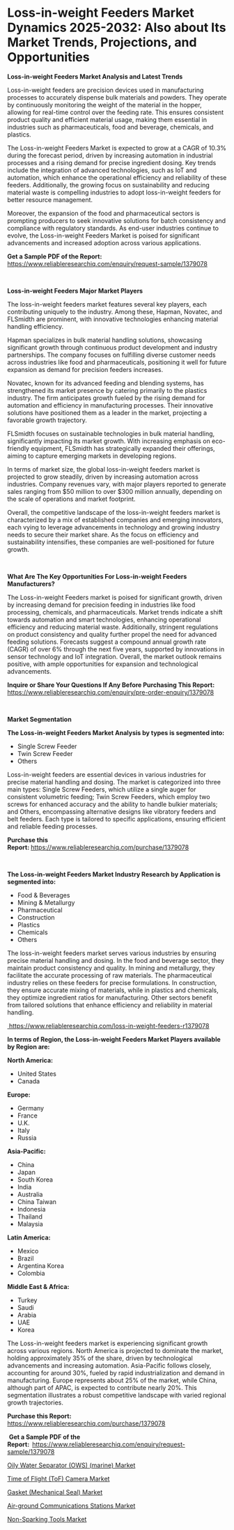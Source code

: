 <p><h1>Loss-in-weight Feeders Market Dynamics 2025-2032: Also about Its Market Trends, Projections, and Opportunities</h1></p><p><strong>Loss-in-weight Feeders Market Analysis and Latest Trends</strong></p>
<p><p>Loss-in-weight feeders are precision devices used in manufacturing processes to accurately dispense bulk materials and powders. They operate by continuously monitoring the weight of the material in the hopper, allowing for real-time control over the feeding rate. This ensures consistent product quality and efficient material usage, making them essential in industries such as pharmaceuticals, food and beverage, chemicals, and plastics.</p><p>The Loss-in-weight Feeders Market is expected to grow at a CAGR of 10.3% during the forecast period, driven by increasing automation in industrial processes and a rising demand for precise ingredient dosing. Key trends include the integration of advanced technologies, such as IoT and automation, which enhance the operational efficiency and reliability of these feeders. Additionally, the growing focus on sustainability and reducing material waste is compelling industries to adopt loss-in-weight feeders for better resource management. </p><p>Moreover, the expansion of the food and pharmaceutical sectors is prompting producers to seek innovative solutions for batch consistency and compliance with regulatory standards. As end-user industries continue to evolve, the Loss-in-weight Feeders Market is poised for significant advancements and increased adoption across various applications.</p></p>
<p><strong>Get a Sample PDF of the Report:&nbsp;</strong> <a href="https://www.reliableresearchiq.com/enquiry/request-sample/1379078?utm_campaign=1876&utm_medium=2&utm_source=Github&utm_content=ia&utm_term=24022025&utm_id=loss-in-weight-feeders">https://www.reliableresearchiq.com/enquiry/request-sample/1379078</a></p>
<p>&nbsp;</p>
<p><strong>Loss-in-weight Feeders Major Market Players</strong></p>
<p><p>The loss-in-weight feeders market features several key players, each contributing uniquely to the industry. Among these, Hapman, Novatec, and FLSmidth are prominent, with innovative technologies enhancing material handling efficiency. </p><p>Hapman specializes in bulk material handling solutions, showcasing significant growth through continuous product development and industry partnerships. The company focuses on fulfilling diverse customer needs across industries like food and pharmaceuticals, positioning it well for future expansion as demand for precision feeders increases.</p><p>Novatec, known for its advanced feeding and blending systems, has strengthened its market presence by catering primarily to the plastics industry. The firm anticipates growth fueled by the rising demand for automation and efficiency in manufacturing processes. Their innovative solutions have positioned them as a leader in the market, projecting a favorable growth trajectory.</p><p>FLSmidth focuses on sustainable technologies in bulk material handling, significantly impacting its market growth. With increasing emphasis on eco-friendly equipment, FLSmidth has strategically expanded their offerings, aiming to capture emerging markets in developing regions.</p><p>In terms of market size, the global loss-in-weight feeders market is projected to grow steadily, driven by increasing automation across industries. Company revenues vary, with major players reported to generate sales ranging from $50 million to over $300 million annually, depending on the scale of operations and market footprint.</p><p>Overall, the competitive landscape of the loss-in-weight feeders market is characterized by a mix of established companies and emerging innovators, each vying to leverage advancements in technology and growing industry needs to secure their market share. As the focus on efficiency and sustainability intensifies, these companies are well-positioned for future growth.</p></p>
<p>&nbsp;</p>
<p><strong>What Are The Key Opportunities For Loss-in-weight Feeders Manufacturers?</strong></p>
<p><p>The Loss-in-weight Feeders market is poised for significant growth, driven by increasing demand for precision feeding in industries like food processing, chemicals, and pharmaceuticals. Market trends indicate a shift towards automation and smart technologies, enhancing operational efficiency and reducing material waste. Additionally, stringent regulations on product consistency and quality further propel the need for advanced feeding solutions. Forecasts suggest a compound annual growth rate (CAGR) of over 6% through the next five years, supported by innovations in sensor technology and IoT integration. Overall, the market outlook remains positive, with ample opportunities for expansion and technological advancements.</p></p>
<p><strong>Inquire or Share Your Questions If Any Before Purchasing This Report:</strong> <a href="https://www.reliableresearchiq.com/enquiry/pre-order-enquiry/1379078?utm_campaign=1876&utm_medium=2&utm_source=Github&utm_content=ia&utm_term=24022025&utm_id=loss-in-weight-feeders">https://www.reliableresearchiq.com/enquiry/pre-order-enquiry/1379078</a></p>
<p>&nbsp;</p>
<p><strong>Market Segmentation</strong></p>
<p><strong>The Loss-in-weight Feeders Market Analysis by types is segmented into:</strong></p>
<p><ul><li>Single Screw Feeder</li><li>Twin Screw Feeder</li><li>Others</li></ul></p>
<p><p>Loss-in-weight feeders are essential devices in various industries for precise material handling and dosing. The market is categorized into three main types: Single Screw Feeders, which utilize a single auger for consistent volumetric feeding; Twin Screw Feeders, which employ two screws for enhanced accuracy and the ability to handle bulkier materials; and Others, encompassing alternative designs like vibratory feeders and belt feeders. Each type is tailored to specific applications, ensuring efficient and reliable feeding processes.</p></p>
<p><strong>Purchase this Report:&nbsp;</strong><a href="https://www.reliableresearchiq.com/purchase/1379078?utm_campaign=1876&utm_medium=2&utm_source=Github&utm_content=ia&utm_term=24022025&utm_id=loss-in-weight-feeders">https://www.reliableresearchiq.com/purchase/1379078</a></p>
<p>&nbsp;</p>
<p><strong>The Loss-in-weight Feeders Market Industry Research by Application is segmented into:</strong></p>
<p><ul><li>Food & Beverages</li><li>Mining & Metallurgy</li><li>Pharmaceutical</li><li>Construction</li><li>Plastics</li><li>Chemicals</li><li>Others</li></ul></p>
<p><p>The loss-in-weight feeders market serves various industries by ensuring precise material handling and dosing. In the food and beverage sector, they maintain product consistency and quality. In mining and metallurgy, they facilitate the accurate processing of raw materials. The pharmaceutical industry relies on these feeders for precise formulations. In construction, they ensure accurate mixing of materials, while in plastics and chemicals, they optimize ingredient ratios for manufacturing. Other sectors benefit from tailored solutions that enhance efficiency and reliability in material handling.</p></p>
<p><a href="https://www.reliableresearchiq.com/loss-in-weight-feeders-r1379078?utm_campaign=1876&utm_medium=2&utm_source=Github&utm_content=ia&utm_term=24022025&utm_id=loss-in-weight-feeders">&nbsp;https://www.reliableresearchiq.com/loss-in-weight-feeders-r1379078</a></p>
<p><strong>In terms of Region, the Loss-in-weight Feeders Market Players available by Region are:</strong></p>
<p>
    <p> <strong> North America: </strong>
        <ul>
            <li>United States</li>
            <li>Canada</li>
        </ul>
        </p> 
    <p> <strong> Europe: </strong>
        <ul>
            <li>Germany</li>
            <li>France</li>
            <li>U.K.</li>
            <li>Italy</li>
            <li>Russia</li>
        </ul>
        </p> 
    <p> <strong> Asia-Pacific: </strong>
        <ul>
            <li>China</li>
            <li>Japan</li>
            <li>South Korea</li>
            <li>India</li>
            <li>Australia</li>
            <li>China Taiwan</li>
            <li>Indonesia</li>
            <li>Thailand</li>
            <li>Malaysia</li>
        </ul>
        </p> 
    <p> <strong> Latin America: </strong>
        <ul>
            <li>Mexico</li>
            <li>Brazil</li>
            <li>Argentina Korea</li>
            <li>Colombia</li>
        </ul>
        </p> 
    <p> <strong> Middle East & Africa: </strong>
        <ul>
            <li>Turkey</li>
            <li>Saudi</li>
            <li>Arabia</li>
            <li>UAE</li>
            <li>Korea</li>
        </ul>
    </p>
    </p>
<p><p>The Loss-in-weight feeders market is experiencing significant growth across various regions. North America is projected to dominate the market, holding approximately 35% of the share, driven by technological advancements and increasing automation. Asia-Pacific follows closely, accounting for around 30%, fueled by rapid industrialization and demand in manufacturing. Europe represents about 25% of the market, while China, although part of APAC, is expected to contribute nearly 20%. This segmentation illustrates a robust competitive landscape with varied regional growth trajectories.</p></p>
<p><strong>Purchase this Report: </strong><a href="https://www.reliableresearchiq.com/purchase/1379078?utm_campaign=1876&utm_medium=2&utm_source=Github&utm_content=ia&utm_term=24022025&utm_id=loss-in-weight-feeders">https://www.reliableresearchiq.com/purchase/1379078</a></p>
<p>&nbsp;<strong>Get a Sample PDF of the Report:&nbsp;&nbsp;</strong><a href="https://www.reliableresearchiq.com/enquiry/request-sample/1379078?utm_campaign=1876&utm_medium=2&utm_source=Github&utm_content=ia&utm_term=24022025&utm_id=loss-in-weight-feeders">https://www.reliableresearchiq.com/enquiry/request-sample/1379078</a></p>
<p><strong></strong></p>
<p><p><a href="https://github.com/sgroitrieu7f/Market-Research-Report-List-1/blob/main/oily-water-separator-ows-marine-market.md?utm_campaign=1876&utm_medium=2&utm_source=Github&utm_content=ia&utm_term=24022025&utm_id=loss-in-weight-feeders">Oily Water Separator (OWS) (marine) Market</a></p><p><a href="https://github.com/roehrtizonov/Market-Research-Report-List-1/blob/main/time-of-flight-tof-camera-market.md?utm_campaign=1876&utm_medium=2&utm_source=Github&utm_content=ia&utm_term=24022025&utm_id=loss-in-weight-feeders">Time of Flight (ToF) Camera Market</a></p><p><a href="https://github.com/welidaeisya/Market-Research-Report-List-1/blob/main/gasket-mechanical-seal-market.md?utm_campaign=1876&utm_medium=2&utm_source=Github&utm_content=ia&utm_term=24022025&utm_id=loss-in-weight-feeders">Gasket (Mechanical Seal) Market</a></p><p><a href="https://github.com/donsonjupa/Market-Research-Report-List-1/blob/main/air-ground-communications-stations-market.md?utm_campaign=1876&utm_medium=2&utm_source=Github&utm_content=ia&utm_term=24022025&utm_id=loss-in-weight-feeders">Air-ground Communications Stations Market</a></p><p><a href="https://github.com/zhininzacher/Market-Research-Report-List-1/blob/main/non-sparking-tools-market.md?utm_campaign=1876&utm_medium=2&utm_source=Github&utm_content=ia&utm_term=24022025&utm_id=loss-in-weight-feeders">Non-Sparking Tools Market</a></p></p>
